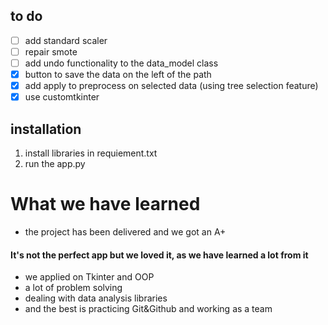 ## to do
- [ ] add standard scaler
- [ ] repair smote
- [ ] add undo functionality to the data_model class
- [x] button to save the data on the left of the path
- [x] add apply to preprocess on selected data (using tree selection feature)
- [X] use customtkinter
## installation
1. install libraries in requiement.txt
2. run the app.py

# What we have learned
- the project has been delivered and we got an A+
#### It's not the perfect app but we loved it, as we have learned a lot from it
- we applied on Tkinter and OOP
- a lot of problem solving
- dealing with data analysis libraries
- and the best is practicing Git&Github and working as a team
